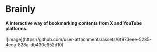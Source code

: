 <h1>Brainly</h1>
<h4> A interactive way of bookmarking contents from X and YouTube platforms.</h4>
![image](https://github.com/user-attachments/assets/6f973eee-5285-4eea-828a-db430c952d10)
